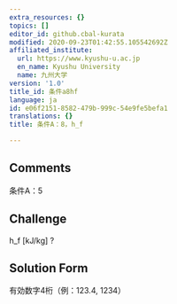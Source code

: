 ```yaml
---
extra_resources: {}
topics: []
editor_id: github.cbal-kurata
modified: 2020-09-23T01:42:55.105542692Z
affiliated_institute:
  url: https://www.kyushu-u.ac.jp
  en_name: Kyushu University
  name: 九州大学
version: '1.0'
title_id: 条件a8hf
language: ja
id: e06f2151-8582-479b-999c-54e9fe5befa1
translations: {}
title: 条件A：8，h_f

---
```


## Comments
条件A：5

## Challenge
h_f [kJ/kg] ?

## Solution Form
有効数字4桁（例：123.4,  1234）




